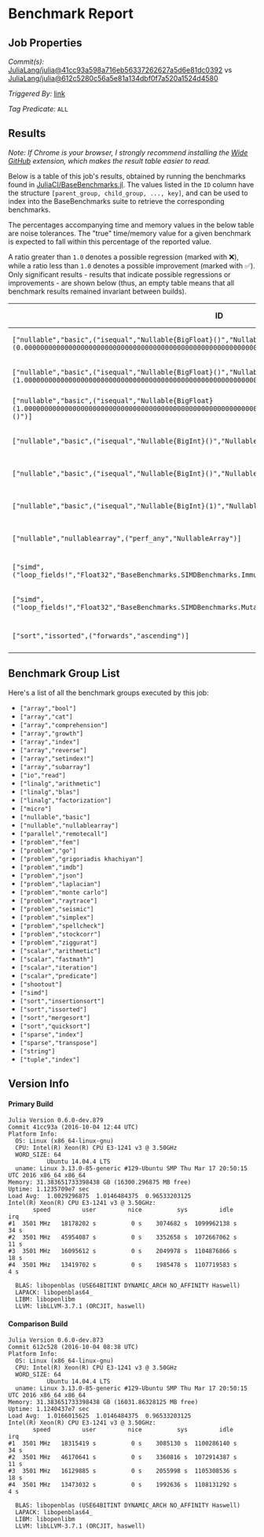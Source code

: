 # Benchmark Report

## Job Properties

*Commit(s):* [JuliaLang/julia@41cc93a598a716eb56337262627a5d6e81dc0392](https://github.com/JuliaLang/julia/commit/41cc93a598a716eb56337262627a5d6e81dc0392) vs [JuliaLang/julia@612c5280c56a5e81a134dbf0f7a520a1524d4580](https://github.com/JuliaLang/julia/commit/612c5280c56a5e81a134dbf0f7a520a1524d4580)

*Triggered By:* [link](https://github.com/JuliaLang/julia/pull/17152#issuecomment-251378857)

*Tag Predicate:* `ALL`

## Results

*Note: If Chrome is your browser, I strongly recommend installing the [Wide GitHub](https://chrome.google.com/webstore/detail/wide-github/kaalofacklcidaampbokdplbklpeldpj?hl=en)
extension, which makes the result table easier to read.*

Below is a table of this job's results, obtained by running the benchmarks found in
[JuliaCI/BaseBenchmarks.jl](https://github.com/JuliaCI/BaseBenchmarks.jl). The values
listed in the `ID` column have the structure `[parent_group, child_group, ..., key]`,
and can be used to index into the BaseBenchmarks suite to retrieve the corresponding
benchmarks.

The percentages accompanying time and memory values in the below table are noise tolerances. The "true"
time/memory value for a given benchmark is expected to fall within this percentage of the reported value.

A ratio greater than `1.0` denotes a possible regression (marked with :x:), while a ratio less
than `1.0` denotes a possible improvement (marked with :white_check_mark:). Only significant results - results
that indicate possible regressions or improvements - are shown below (thus, an empty table means that all
benchmark results remained invariant between builds).

| ID | time ratio | memory ratio |
|----|------------|--------------|
| `["nullable","basic",("isequal","Nullable{BigFloat}()","Nullable{BigFloat}(0.000000000000000000000000000000000000000000000000000000000000000000000000000000)")]` | 1.50 (15%) :x: | 1.00 (1%)  |
| `["nullable","basic",("isequal","Nullable{BigFloat}()","Nullable{BigFloat}(1.000000000000000000000000000000000000000000000000000000000000000000000000000000)")]` | 1.50 (15%) :x: | 1.00 (1%)  |
| `["nullable","basic",("isequal","Nullable{BigFloat}(1.000000000000000000000000000000000000000000000000000000000000000000000000000000)","Nullable{BigFloat}()")]` | 1.50 (15%) :x: | 1.00 (1%)  |
| `["nullable","basic",("isequal","Nullable{BigInt}()","Nullable{BigInt}(0)")]` | 1.50 (15%) :x: | 1.00 (1%)  |
| `["nullable","basic",("isequal","Nullable{BigInt}()","Nullable{BigInt}(1)")]` | 1.50 (15%) :x: | 1.00 (1%)  |
| `["nullable","basic",("isequal","Nullable{BigInt}(1)","Nullable{BigInt}()")]` | 0.67 (15%) :white_check_mark: | 1.00 (1%)  |
| `["nullable","nullablearray",("perf_any","NullableArray")]` | 1.88 (15%) :x: | 1.00 (1%)  |
| `["simd",("loop_fields!","Float32","BaseBenchmarks.SIMDBenchmarks.ImmutableFields{V<:AbstractArray{T,1}}",4096)]` | 1.22 (20%) :x: | 1.00 (1%)  |
| `["simd",("loop_fields!","Float32","BaseBenchmarks.SIMDBenchmarks.MutableFields{V<:AbstractArray{T,1}}",4096)]` | 1.22 (20%) :x: | 1.00 (1%)  |
| `["sort","issorted",("forwards","ascending")]` | 1.23 (15%) :x: | 1.00 (1%)  |

## Benchmark Group List

Here's a list of all the benchmark groups executed by this job:

- `["array","bool"]`
- `["array","cat"]`
- `["array","comprehension"]`
- `["array","growth"]`
- `["array","index"]`
- `["array","reverse"]`
- `["array","setindex!"]`
- `["array","subarray"]`
- `["io","read"]`
- `["linalg","arithmetic"]`
- `["linalg","blas"]`
- `["linalg","factorization"]`
- `["micro"]`
- `["nullable","basic"]`
- `["nullable","nullablearray"]`
- `["parallel","remotecall"]`
- `["problem","fem"]`
- `["problem","go"]`
- `["problem","grigoriadis khachiyan"]`
- `["problem","imdb"]`
- `["problem","json"]`
- `["problem","laplacian"]`
- `["problem","monte carlo"]`
- `["problem","raytrace"]`
- `["problem","seismic"]`
- `["problem","simplex"]`
- `["problem","spellcheck"]`
- `["problem","stockcorr"]`
- `["problem","ziggurat"]`
- `["scalar","arithmetic"]`
- `["scalar","fastmath"]`
- `["scalar","iteration"]`
- `["scalar","predicate"]`
- `["shootout"]`
- `["simd"]`
- `["sort","insertionsort"]`
- `["sort","issorted"]`
- `["sort","mergesort"]`
- `["sort","quicksort"]`
- `["sparse","index"]`
- `["sparse","transpose"]`
- `["string"]`
- `["tuple","index"]`

## Version Info

#### Primary Build

```
Julia Version 0.6.0-dev.879
Commit 41cc93a (2016-10-04 12:44 UTC)
Platform Info:
  OS: Linux (x86_64-linux-gnu)
  CPU: Intel(R) Xeon(R) CPU E3-1241 v3 @ 3.50GHz
  WORD_SIZE: 64
           Ubuntu 14.04.4 LTS
  uname: Linux 3.13.0-85-generic #129-Ubuntu SMP Thu Mar 17 20:50:15 UTC 2016 x86_64 x86_64
Memory: 31.383651733398438 GB (16300.296875 MB free)
Uptime: 1.1235709e7 sec
Load Avg:  1.0029296875  1.0146484375  0.96533203125
Intel(R) Xeon(R) CPU E3-1241 v3 @ 3.50GHz: 
       speed         user         nice          sys         idle          irq
#1  3501 MHz   18178202 s          0 s    3074682 s  1099962138 s         34 s
#2  3501 MHz   45954087 s          0 s    3352658 s  1072667062 s         11 s
#3  3501 MHz   16095612 s          0 s    2049978 s  1104876866 s         18 s
#4  3501 MHz   13419702 s          0 s    1985478 s  1107719583 s          4 s

  BLAS: libopenblas (USE64BITINT DYNAMIC_ARCH NO_AFFINITY Haswell)
  LAPACK: libopenblas64_
  LIBM: libopenlibm
  LLVM: libLLVM-3.7.1 (ORCJIT, haswell)

```

#### Comparison Build

```
Julia Version 0.6.0-dev.873
Commit 612c528 (2016-10-04 08:38 UTC)
Platform Info:
  OS: Linux (x86_64-linux-gnu)
  CPU: Intel(R) Xeon(R) CPU E3-1241 v3 @ 3.50GHz
  WORD_SIZE: 64
           Ubuntu 14.04.4 LTS
  uname: Linux 3.13.0-85-generic #129-Ubuntu SMP Thu Mar 17 20:50:15 UTC 2016 x86_64 x86_64
Memory: 31.383651733398438 GB (16031.86328125 MB free)
Uptime: 1.1240437e7 sec
Load Avg:  1.0166015625  1.0146484375  0.96533203125
Intel(R) Xeon(R) CPU E3-1241 v3 @ 3.50GHz: 
       speed         user         nice          sys         idle          irq
#1  3501 MHz   18315419 s          0 s    3085130 s  1100286140 s         34 s
#2  3501 MHz   46170641 s          0 s    3360816 s  1072914387 s         11 s
#3  3501 MHz   16129885 s          0 s    2055998 s  1105308536 s         18 s
#4  3501 MHz   13473032 s          0 s    1992636 s  1108131292 s          4 s

  BLAS: libopenblas (USE64BITINT DYNAMIC_ARCH NO_AFFINITY Haswell)
  LAPACK: libopenblas64_
  LIBM: libopenlibm
  LLVM: libLLVM-3.7.1 (ORCJIT, haswell)

```
